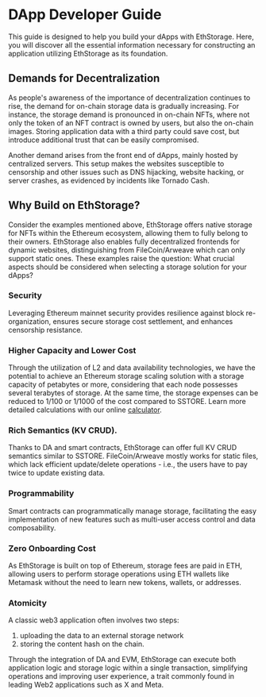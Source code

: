 # DApp Developer Guide

This guide is designed to help you build your dApps with EthStorage. Here, you will discover all the essential information necessary for constructing an application utilizing EthStorage as its foundation.

## Demands for Decentralization

As people's awareness of the importance of decentralization continues to rise, the demand for on-chain storage data is gradually increasing. For instance, the storage demand is pronounced in on-chain NFTs, where not only the token of an NFT contract is owned by users, but also the on-chain images. Storing application data with a third party could save cost, but introduce additional trust that can be easily compromised. 

Another demand arises from the front end of dApps, mainly hosted by centralized servers. This setup makes the websites susceptible to censorship and other issues such as DNS hijacking, website hacking, or server crashes, as evidenced by incidents like Tornado Cash. 

## Why Build on EthStorage? 

Consider the examples mentioned above, EthStorage offers native storage for NFTs within the Ethereum ecosystem, allowing them to fully belong to their owners. EthStorage also enables fully decentralized frontends for dynamic websites, distinguishing from FileCoin/Arweave which can only support static ones. These examples raise the question: What crucial aspects should be considered when selecting a storage solution for your dApps?

### Security

Leveraging Ethereum mainnet security provides resilience against block re-organization, ensures secure storage cost settlement, and enhances censorship resistance.

### Higher Capacity and Lower Cost

Through the utilization of L2 and data availability technologies, we have the potential to achieve an Ethereum storage scaling solution with a storage capacity of petabytes or more, considering that each node possesses several terabytes of storage. 
At the same time, the storage expenses can be reduced to 1/100 or 1/1000 of the cost compared to SSTORE. Learn more detailed calculations with our online [calculator](https://docs.google.com/spreadsheets/d/1DR4I6eF6lb4pHgDrHId76OpF1gVeybXaNSEZOAdzoL4/).

### Rich Semantics (KV CRUD). 

Thanks to DA and smart contracts, EthStorage can offer full KV CRUD semantics similar to SSTORE. FileCoin/Arweave mostly works for static files, which lack efficient update/delete operations - i.e., the users have to pay twice to update existing data.

### Programmability

Smart contracts can programmatically manage storage, facilitating the easy implementation of new features such as multi-user access control and data composability.

### Zero Onboarding Cost

As EthStorage is built on top of Ethereum, storage fees are paid in ETH, allowing users to perform storage operations using ETH wallets like Metamask without the need to learn new tokens, wallets, or addresses.

### Atomicity

A classic web3 application often involves two steps: 
1. uploading the data to an external storage network 
2. storing the content hash on the chain. 
    
Through the integration of DA and EVM, EthStorage can execute both application logic and storage logic within a single transaction, simplifying operations and improving user experience, a trait commonly found in leading Web2 applications such as X and Meta.
